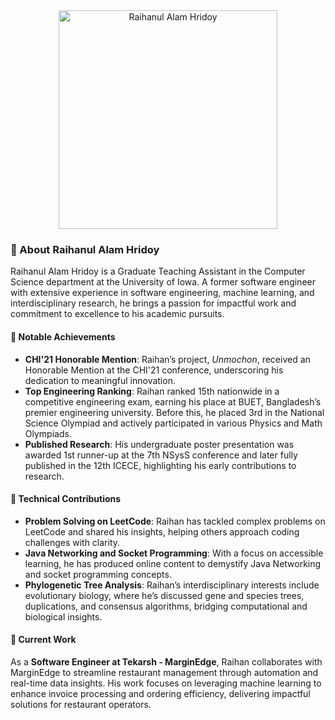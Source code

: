 <div align="center">
<img src="content/authors/admin/avatar.png" alt="Raihanul Alam Hridoy" width="350" height="350">
</div>


### 👋 About Raihanul Alam Hridoy

Raihanul Alam Hridoy is a Graduate Teaching Assistant in the Computer Science department at the University of Iowa. A former software engineer with extensive experience in software engineering, machine learning, and interdisciplinary research, he brings a passion for impactful work and commitment to excellence to his academic pursuits.

#### 📜 Notable Achievements

- **CHI'21 Honorable Mention**: Raihan’s project, *Unmochon*, received an Honorable Mention at the CHI'21 conference, underscoring his dedication to meaningful innovation.
- **Top Engineering Ranking**: Raihan ranked 15th nationwide in a competitive engineering exam, earning his place at BUET, Bangladesh’s premier engineering university. Before this, he placed 3rd in the National Science Olympiad and actively participated in various Physics and Math Olympiads.
- **Published Research**: His undergraduate poster presentation was awarded 1st runner-up at the 7th NSysS conference and later fully published in the 12th ICECE, highlighting his early contributions to research.

#### 🧩 Technical Contributions

- **Problem Solving on LeetCode**: Raihan has tackled complex problems on LeetCode and shared his insights, helping others approach coding challenges with clarity.
- **Java Networking and Socket Programming**: With a focus on accessible learning, he has produced online content to demystify Java Networking and socket programming concepts.
- **Phylogenetic Tree Analysis**: Raihan’s interdisciplinary interests include evolutionary biology, where he’s discussed gene and species trees, duplications, and consensus algorithms, bridging computational and biological insights.

#### 💼 Current Work

As a **Software Engineer at Tekarsh - MarginEdge**, Raihan collaborates with MarginEdge to streamline restaurant management through automation and real-time data insights. His work focuses on leveraging machine learning to enhance invoice processing and ordering efficiency, delivering impactful solutions for restaurant operators.
